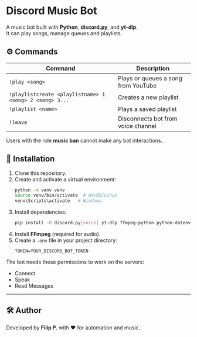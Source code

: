 # Discord Music Bot

A music bot built with **Python**, **discord.py**, and **yt-dlp**.  
It can play songs, manage queues and playlists.

## ⚙️ Commands
| Command | Description |
|----------|--------------|
| `!play <song>` | Plays or queues a song from YouTube |
| `!playlistcreate <playlistname> 1 <song> 2 <song> 3...` | Creates a new playlist |
| `!playlist <name>` | Plays a saved playlist |
| `!leave` | Disconnects bot from voice channel |

Users with the role **music ban** cannot make any bot interactions.

## 🧱 Installation

1. Clone this repository.
2. Create and activate a virtual environment:
   ```bash
   python -m venv venv
   source venv/bin/activate  # macOS/Linux
   venv\Scripts\activate   # Windows
   ```
3. Install dependencies:
   ```bash
   pip install -U discord.py[voice] yt-dlp ffmpeg-python python-dotenv pynacl
   ```
4. Install **FFmpeg** (required for audio).
5. Create a `.env` file in your project directory:
   ```env
   TOKEN=YOUR_DISCORD_BOT_TOKEN
   ```

The bot needs these permissions to work on the servers:
- Connect
- Speak
- Read Messages

---

## 🛠️ Author
Developed by **Filip P.** with ❤️ for automation and music.

